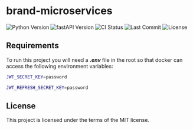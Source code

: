 # brand-microservices

![Python Version](https://img.shields.io/badge/python-v3.11-blue)
![fastAPI Version](https://img.shields.io/badge/fastapi-v0.92.0-blue)
![CI Status](https://github.com/duo-dinamico/brand-microservices/actions/workflows/brand_ci.yml/badge.svg)
![Last Commit](https://img.shields.io/github/last-commit/duo-dinamico/brand-microservices)
![License](https://img.shields.io/github/license/duo-dinamico/brand-microservices)

## Requirements

To run this project you will need a **_.env_** file in the root so that docker can access the following environment variables:

```bash
JWT_SECRET_KEY=password
```

```bash
JWT_REFRESH_SECRET_KEY=password
```

## License

This project is licensed under the terms of the MIT license.
